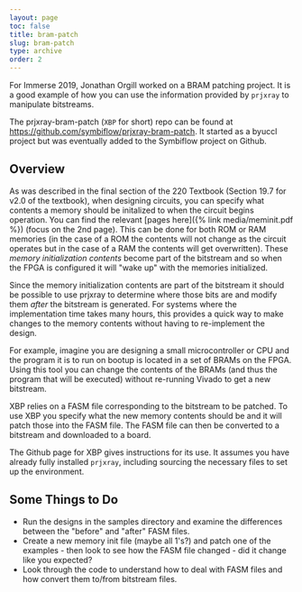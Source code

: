 ```yaml
---
layout: page
toc: false
title: bram-patch
slug: bram-patch
type: archive
order: 2
---
```


For Immerse 2019, Jonathan Orgill worked on a BRAM patching project.  It is a good example of how you can use the information provided by `prjxray` to manipulate bitstreams.

The prjxray-bram-patch (`XBP` for short) repo can be found at https://github.com/symbiflow/prjxray-bram-patch.  It started as a byuccl project but was eventually added to the Symbiflow project on Github.  

## Overview

As was described in the final section of the 220 Textbook (Section 19.7 for v2.0 of the textbook), when designing circuits, you can specify what contents a memory should be initalized to when the circuit begins operation.  You can find the relevant [pages here]({%  link media/meminit.pdf %}) (focus on the 2nd page).   This can be done for both ROM or RAM memories (in the case of a ROM the contents will not change as the circuit operates but in the case of a RAM the contents will get overwritten).  These _memory initialization contents_ become part of the bitstream and so when the FPGA is configured it will "wake up" with the memories initialized. 

Since the memory initialization contents are part of the bitstream it should be possible to use prjxray to determine where those bits are and modify them _after_ the bitstream is generated.  For systems where the implementation time takes many hours, this provides a quick way to make changes to the memory contents without having to re-implement the design.  

For example, imagine you are designing a small microcontroller or CPU and the program it is to run on bootup is located in a set of BRAMs on the FPGA.  Using this tool you can change the contents of the BRAMs (and thus the program that will be executed) without re-running Vivado to get a new bitstream.

XBP relies on a FASM file corresponding to the bitstream to be patched.  To use XBP you specify what the new memory contents should be and it will patch those into the FASM file.  The FASM file can then be converted to a bitstream and downloaded to a board.

The Github page for XBP gives instructions for its use.  It assumes you have already fully installed `prjxray`, including sourcing the necessary files to set up the environment.

## Some Things to Do
* Run the designs in the samples directory and examine the differences between the "before" and "after" FASM files.
* Create a new memory init file (maybe all 1's?) and patch one of the examples - then look to see how the FASM file changed - did it change like you expected?
* Look through the code to understand how to deal with FASM files and how convert them to/from bitstream files.


